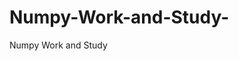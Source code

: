    # Numpy-Work-and-Study-
Numpy Work and Study 
                
                
                                  
                                                 
                                                                                                                               
                 
                
                     
                            
              
